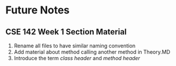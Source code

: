 # Future Notes
## CSE 142 Week 1 Section Material

1. Rename all files to have similar naming convention
2. Add material about method calling another method in Theory.MD
3. Introduce the term _class header_ and _method header_
